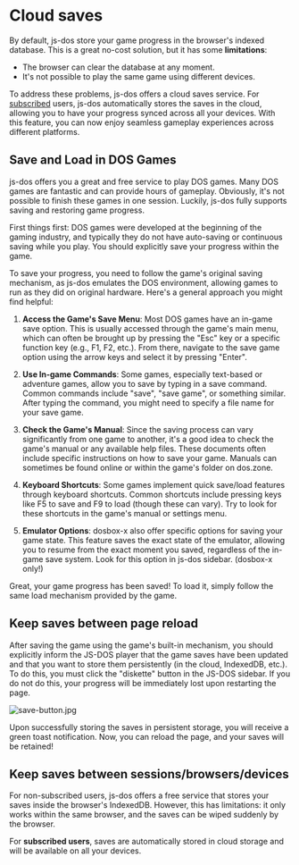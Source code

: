 # Cloud saves

By default, js-dos store your game progress in the browser's indexed database. 
This is a great no-cost solution, but it has some **limitations**:

* The browser can clear the database at any moment.
* It's not possible to play the same game using different devices.

To address these problems, js-dos offers a cloud saves service. 
For [subscribed](Subscription.md) users, js-dos automatically stores the saves in the cloud, allowing you 
to have your progress synced across all your devices. With this feature, you can now enjoy seamless 
gameplay experiences across different platforms.

## Save and Load in DOS Games

js-dos offers you a great and free service to play DOS games. Many DOS games are fantastic and can provide hours of gameplay. Obviously, it's not possible to finish these games in one session. Luckily, js-dos fully supports saving and restoring game progress.

First things first: DOS games were developed at the beginning of the gaming industry, and typically they do not have auto-saving or continuous saving while you play. You should explicitly save your progress within the game.

To save your progress, you need to follow the game's original saving mechanism, as js-dos emulates the DOS environment, allowing games to run as they did on original hardware. Here's a general approach you might find helpful:

1. **Access the Game's Save Menu**: Most DOS games have an in-game save option. This is usually accessed through the game's main menu, which can often be brought up by pressing the "Esc" key or a specific function key (e.g., F1, F2, etc.). From there, navigate to the save game option using the arrow keys and select it by pressing "Enter".

2. **Use In-game Commands**: Some games, especially text-based or adventure games, allow you to save by typing in a save command. Common commands include "save", "save game", or something similar. After typing the command, you might need to specify a file name for your save game.

3. **Check the Game's Manual**: Since the saving process can vary significantly from one game to another, it's a good idea to check the game's manual or any available help files. These documents often include specific instructions on how to save your game. Manuals can sometimes be found online or within the game's folder on dos.zone.

4. **Keyboard Shortcuts**: Some games implement quick save/load features through keyboard shortcuts. Common shortcuts include pressing keys like F5 to save and F9 to load (though these can vary). Try to look for these shortcuts in the game's manual or settings menu.

5. **Emulator Options**: dosbox-x also offer specific options for saving your game state. This feature saves the exact state of the emulator, allowing you to resume from the exact moment you saved, regardless of the in-game save system. Look for this option in js-dos sidebar. (dosbox-x only!)

Great, your game progress has been saved! To load it, simply follow the same load mechanism provided by the game.

## Keep saves between page reload

After saving the game using the game's built-in mechanism, you should explicitly inform the JS-DOS player that the game saves have been updated and that you want to store them persistently (in the cloud, IndexedDB, etc.). To do this, you must click the "diskette" button in the JS-DOS sidebar. If you do not do this, your progress will be immediately lost upon restarting the page.

![save-button.jpg](save-button.jpg)

Upon successfully storing the saves in persistent storage, you will receive a green toast notification. Now, you can reload the page, and your saves will be retained!

## Keep saves between sessions/browsers/devices

For non-subscribed users, js-dos offers a free service that stores your saves inside the browser's IndexedDB. However, this has limitations: it only works within the same browser, and the saves can be wiped suddenly by the browser.

For **subscribed users**, saves are automatically stored in cloud storage and will be available on all your devices.
